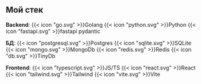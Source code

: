 ## Мой стек

**Backend**: {{< icon "go.svg" >}}Golang {{< icon "python.svg" >}}Python {{< icon "fastapi.svg" >}}fastapi pydantic

**БД**: {{< icon "postgresql.svg" >}}Postgres {{< icon "sqlite.svg" >}}SQLite {{< icon "mongo.svg" >}}MongoDb {{< icon "redis.svg" >}}Redis {{< icon "db.svg" >}}TinyDb

**Frontend**: {{< icon "typescript.svg" >}}JS/TS {{< icon "react.svg" >}}React {{< icon "tailwind.svg" >}}Tailwind {{< icon "vite.svg" >}}Vite
